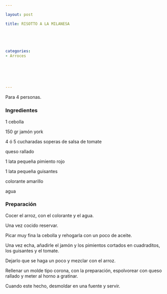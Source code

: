 ```yaml
---

layout: post

title: RISOTTO A LA MILANESA





categories:
- Arroces






---
```


Para 4 personas.

<h3>Ingredientes</h3>

1 cebolla

150 gr jamón york

4 ó 5 cucharadas soperas de salsa de tomate

queso rallado

1 lata pequeña pimiento rojo

1 lata pequeña guisantes

colorante amarillo

agua

<h3>Preparación</h3>

Cocer el arroz, con el colorante y el agua.

Una vez cocido reservar.

Picar muy fina la cebolla y rehogarla con un poco de aceite.

Una vez echa, añadirle el jamón y los pimientos cortados en cuadraditos, los guisantes y el tomate.

Dejarlo que se haga un poco y mezclar con el arroz.

Rellenar un molde tipo corona, con la preparación, espolvorear con queso rallado y meter al horno a gratinar.

Cuando este hecho, desmoldar en una fuente y servir.